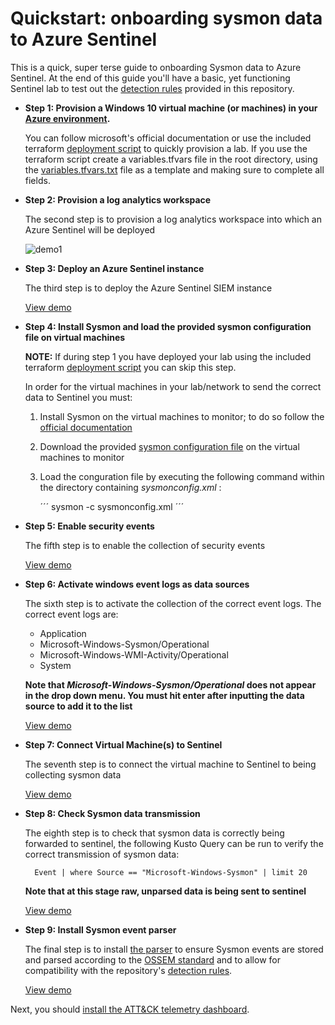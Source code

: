 Quickstart: onboarding sysmon data to Azure Sentinel
====================================================

This is a quick, super terse guide to onboarding Sysmon data to Azure Sentinel. At the end of this guide you'll have a basic, yet functioning Sentinel lab to test out the [detection rules](https://github.com/BlueTeamToolkit/sentinel-attack/tree/master/detections) provided in this repository.

- **Step 1: Provision a Windows 10 virtual machine (or machines) in your [Azure environment](https://portal.azure.com).**
  
  You can follow microsoft's official documentation or use the included terraform [deployment script](https://github.com/BlueTeamToolkit/sentinel-attack/blob/master/lab) to quickly provision a lab. If you use the terraform script create a variables.tfvars file in the root directory, using the [variables.tfvars.txt](https://github.com/BlueTeamToolkit/sentinel-attack/blob/master/lab/variables.tfvars.txt) file as a template and making sure to complete all fields.

- **Step 2: Provision a log analytics workspace**
  
  The second step is to provision a log analytics workspace into which an Azure Sentinel will be deployed
  
  ![demo1](https://github.com/BlueTeamToolkit/sentinel-attack/blob/master/docs/deploy-analytics.gif)


- **Step 3: Deploy an Azure Sentinel instance**

  The third step is to deploy the Azure Sentinel SIEM instance
  
  [View demo](https://github.com/BlueTeamToolkit/sentinel-attack/tree/master/docs/deploy-sentinel.gif)

- **Step 4: Install Sysmon and load the provided sysmon configuration file on virtual machines**

  **NOTE:** If during step 1 you have deployed your lab using the included terraform [deployment script](https://github.com/BlueTeamToolkit/sentinel-attack/blob/master/lab) you can skip this step.
  
  In order for the virtual machines in your lab/network to send the correct data to Sentinel you must:

  1. Install Sysmon on the virtual machines to monitor; to do so follow the [official documentation](https://docs.microsoft.com/en-us/sysinternals/downloads/sysmon)
  2. Download the provided [sysmon configuration file](https://github.com/BlueTeamToolkit/sentinel-attack/blob/master/sysmonconfig.xml) on the virtual machines to monitor
  3. Load the conguration file by executing the following command within the directory containing _sysmonconfig.xml_ :

      ´´´
      sysmon -c sysmonconfig.xml
      ´´´

- **Step 5: Enable security events**
 
  The fifth step is to enable the collection of security events
  
  [View demo](https://github.com/BlueTeamToolkit/sentinel-attack/tree/master/docs/enable-security-events.gif)

- **Step 6: Activate windows event logs as data sources**
 
  The sixth step is to activate the collection of the correct event logs. The correct event logs are:
    - Application
    - Microsoft-Windows-Sysmon/Operational
    - Microsoft-Windows-WMI-Activity/Operational
    - System

  **Note that _Microsoft-Windows-Sysmon/Operational_ does not appear in the drop down menu. You must hit enter after inputting the data source to add it to the list**
  
  [View demo](https://github.com/BlueTeamToolkit/sentinel-attack/tree/master/docs/enable-event-logs.gif)


- **Step 7: Connect Virtual Machine(s) to Sentinel**
  
  The seventh step is to connect the virtual machine to Sentinel to being collecting sysmon data
  
  [View demo](https://github.com/BlueTeamToolkit/sentinel-attack/tree/master/docs/connect-vm.gif)


- **Step 8: Check Sysmon data transmission**
  
  The eighth step is to check that sysmon data is correctly being forwarded to sentinel, the following Kusto Query can be run to verify the correct transmission of sysmon data:

        Event | where Source == "Microsoft-Windows-Sysmon" | limit 20

  **Note that at this stage raw, unparsed data is being sent to sentinel**
  
  [View demo](https://github.com/BlueTeamToolkit/sentinel-attack/tree/master/docs/data-test.gif)

- **Step 9: Install Sysmon event parser**
  
  The final step is to install [the parser](https://github.com/BlueTeamToolkit/sentinel-attack/blob/master/parsers/Sysmon-OSSEM.txt) to ensure Sysmon events are stored and parsed according to the [OSSEM standard](https://github.com/Cyb3rWard0g/OSSEM) and to allow for compatibility with the repository's [detection rules](https://github.com/BlueTeamToolkit/sentinel-attack/tree/master/detections).
  
  [View demo](https://github.com/BlueTeamToolkit/sentinel-attack/tree/master/docs/install-parser.gif)

Next, you should [install the ATT&CK telemetry dashboard](https://github.com/BlueTeamToolkit/sentinel-attack/blob/master/dashboards/README.md).
